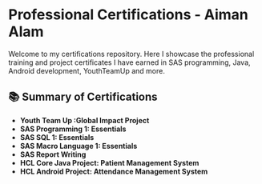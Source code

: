 # Professional Certifications - Aiman Alam

Welcome to my certifications repository. Here I showcase the professional training and project certificates I have earned in SAS programming, Java, Android development, YouthTeamUp and more.

## 📚 Summary of Certifications

- **Youth Team Up :Global Impact Project**
- **SAS Programming 1: Essentials**  
- **SAS SQL 1: Essentials**  
- **SAS Macro Language 1: Essentials**  
- **SAS Report Writing**  
- **HCL Core Java Project: Patient Management System**  
- **HCL Android Project: Attendance Management System**
